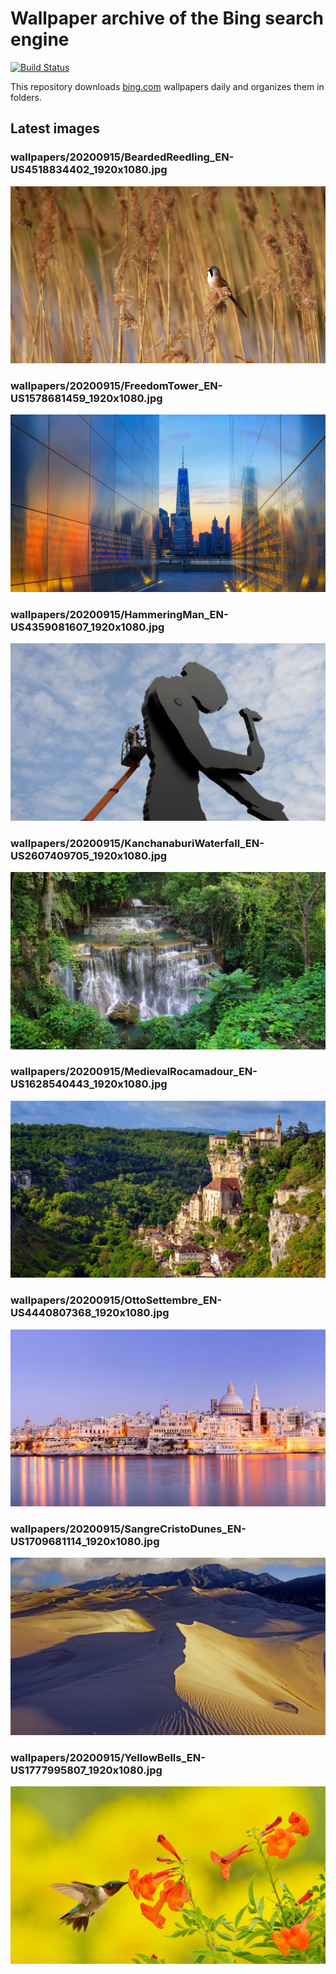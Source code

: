 # Wallpaper archive of the Bing search engine

[![Build Status](https://travis-ci.org/kijart/bing-daily-images-dl.svg?branch=wallpapers)](https://travis-ci.org/kijart/bing-daily-images-dl)

This repository downloads [bing.com](https://www.bing.com) wallpapers daily and organizes them in folders.

## Latest images

<!-- Wallpapers -->

### wallpapers/20200915/BeardedReedling_EN-US4518834402_1920x1080.jpg

![wallpapers/20200915/BeardedReedling_EN-US4518834402_1920x1080.jpg](wallpapers/20200915/BeardedReedling_EN-US4518834402_1920x1080.jpg)

### wallpapers/20200915/FreedomTower_EN-US1578681459_1920x1080.jpg

![wallpapers/20200915/FreedomTower_EN-US1578681459_1920x1080.jpg](wallpapers/20200915/FreedomTower_EN-US1578681459_1920x1080.jpg)

### wallpapers/20200915/HammeringMan_EN-US4359081607_1920x1080.jpg

![wallpapers/20200915/HammeringMan_EN-US4359081607_1920x1080.jpg](wallpapers/20200915/HammeringMan_EN-US4359081607_1920x1080.jpg)

### wallpapers/20200915/KanchanaburiWaterfall_EN-US2607409705_1920x1080.jpg

![wallpapers/20200915/KanchanaburiWaterfall_EN-US2607409705_1920x1080.jpg](wallpapers/20200915/KanchanaburiWaterfall_EN-US2607409705_1920x1080.jpg)

### wallpapers/20200915/MedievalRocamadour_EN-US1628540443_1920x1080.jpg

![wallpapers/20200915/MedievalRocamadour_EN-US1628540443_1920x1080.jpg](wallpapers/20200915/MedievalRocamadour_EN-US1628540443_1920x1080.jpg)

### wallpapers/20200915/OttoSettembre_EN-US4440807368_1920x1080.jpg

![wallpapers/20200915/OttoSettembre_EN-US4440807368_1920x1080.jpg](wallpapers/20200915/OttoSettembre_EN-US4440807368_1920x1080.jpg)

### wallpapers/20200915/SangreCristoDunes_EN-US1709681114_1920x1080.jpg

![wallpapers/20200915/SangreCristoDunes_EN-US1709681114_1920x1080.jpg](wallpapers/20200915/SangreCristoDunes_EN-US1709681114_1920x1080.jpg)

### wallpapers/20200915/YellowBells_EN-US1777995807_1920x1080.jpg

![wallpapers/20200915/YellowBells_EN-US1777995807_1920x1080.jpg](wallpapers/20200915/YellowBells_EN-US1777995807_1920x1080.jpg)


